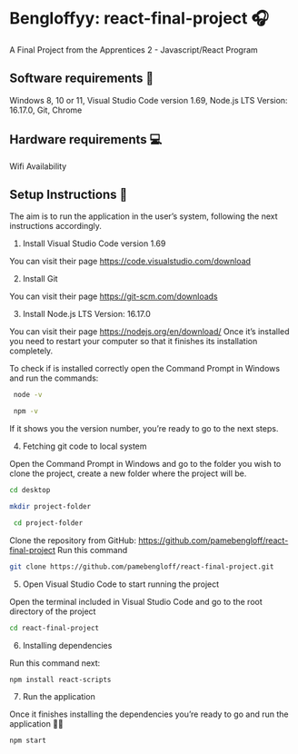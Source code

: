 # Bengloffyy: react-final-project 🎧
A Final Project from the Apprentices 2 - Javascript/React Program

## Software requirements 🔮

Windows 8, 10 or 11, 
Visual Studio Code version 1.69, 
Node.js LTS Version: 16.17.0, 
Git, 
Chrome

## Hardware requirements 💻

 Wifi Availability

## Setup Instructions 📓

The aim is to run the application in the user’s system, following the next instructions accordingly.

1) Install Visual Studio Code version 1.69 

You can visit their page https://code.visualstudio.com/download

2) Install Git

You can visit their page https://git-scm.com/downloads

3) Install Node.js LTS Version: 16.17.0

You can visit their page https://nodejs.org/en/download/
Once it’s installed you need to restart your computer so that it finishes its installation completely.

To check if is installed correctly open the Command Prompt in Windows and run the commands:

```bash
 node -v
```

```bash
 npm -v
```

If it shows you the version number, you’re ready to go to the next steps.

4) Fetching git code to local system

Open the Command Prompt in Windows and go to the folder you wish to clone the project, create a new folder where the project will be.

```bash
cd desktop 
```

```bash
mkdir project-folder
```

```bash
 cd project-folder    
```

Clone the repository from GitHub: https://github.com/pamebengloff/react-final-project 
Run this command

```bash
git clone https://github.com/pamebengloff/react-final-project.git
```

5) Open Visual Studio Code to start running the project

Open the terminal included in Visual Studio Code and go to the root directory of the project 

```bash
cd react-final-project
```

6) Installing dependencies

Run this command next:

```bash
npm install react-scripts
```

7) Run the application

Once it finishes installing the dependencies you’re ready to go and run the application 🎉🌠

```bash
npm start
```

